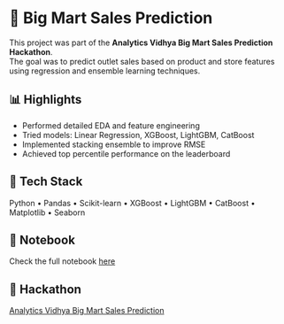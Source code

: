 # 🛒 Big Mart Sales Prediction

This project was part of the **Analytics Vidhya Big Mart Sales Prediction Hackathon**.  
The goal was to predict outlet sales based on product and store features using regression and ensemble learning techniques.

## 📊 Highlights
- Performed detailed EDA and feature engineering  
- Tried models: Linear Regression, XGBoost, LightGBM, CatBoost  
- Implemented stacking ensemble to improve RMSE  
- Achieved top percentile performance on the leaderboard

## 🧠 Tech Stack
Python • Pandas • Scikit-learn • XGBoost • LightGBM • CatBoost • Matplotlib • Seaborn

## 📘 Notebook
Check the full notebook [here](BigMart_Sales_Prediction.ipynb)

## 🔗 Hackathon
[Analytics Vidhya Big Mart Sales Prediction](https://datahack.analyticsvidhya.com/contest/practice-problem-big-mart-sales-iii/)
